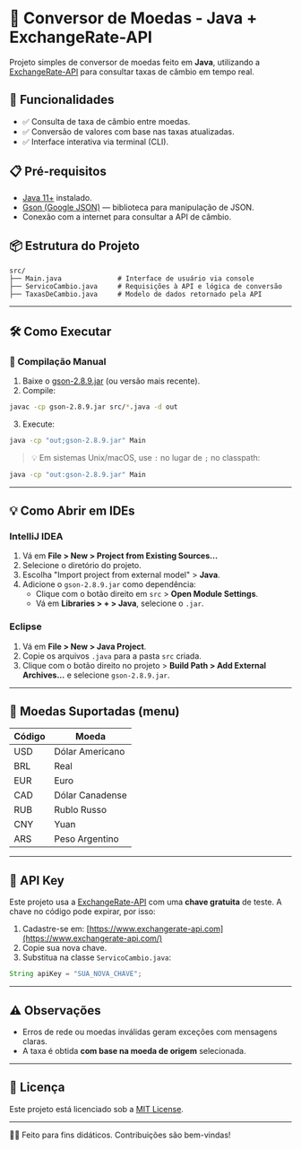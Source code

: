 
# 💱 Conversor de Moedas - Java + ExchangeRate-API

Projeto simples de conversor de moedas feito em **Java**, utilizando a [ExchangeRate-API](https://www.exchangerate-api.com/) para consultar taxas de câmbio em tempo real.

## 🚀 Funcionalidades

- ✅ Consulta de taxa de câmbio entre moedas.
- ✅ Conversão de valores com base nas taxas atualizadas.
- ✅ Interface interativa via terminal (CLI).

## 📋 Pré-requisitos

- [Java 11+](https://www.oracle.com/java/technologies/javase-jdk11-downloads.html) instalado.
- [Gson (Google JSON)](https://github.com/google/gson) — biblioteca para manipulação de JSON.
- Conexão com a internet para consultar a API de câmbio.

## 📦 Estrutura do Projeto

```
src/
├── Main.java              # Interface de usuário via console
├── ServicoCambio.java     # Requisições à API e lógica de conversão
├── TaxasDeCambio.java     # Modelo de dados retornado pela API
```

---

## 🛠️ Como Executar

### 🔧 Compilação Manual

1. Baixe o [gson-2.8.9.jar](https://repo1.maven.org/maven2/com/google/code/gson/gson/2.8.9/gson-2.8.9.jar) (ou versão mais recente).
2. Compile:

```bash
javac -cp gson-2.8.9.jar src/*.java -d out
```

3. Execute:

```bash
java -cp "out;gson-2.8.9.jar" Main
```

> 💡 Em sistemas Unix/macOS, use `:` no lugar de `;` no classpath:
```bash
java -cp "out:gson-2.8.9.jar" Main
```

---

## 💡 Como Abrir em IDEs

### IntelliJ IDEA

1. Vá em **File > New > Project from Existing Sources...**
2. Selecione o diretório do projeto.
3. Escolha "Import project from external model" > **Java**.
4. Adicione o `gson-2.8.9.jar` como dependência:
   - Clique com o botão direito em `src` > **Open Module Settings**.
   - Vá em **Libraries > + > Java**, selecione o `.jar`.

### Eclipse

1. Vá em **File > New > Java Project**.
2. Copie os arquivos `.java` para a pasta `src` criada.
3. Clique com o botão direito no projeto > **Build Path > Add External Archives...** e selecione `gson-2.8.9.jar`.

---

## 💱 Moedas Suportadas (menu)

| Código | Moeda           |
|--------|------------------|
| USD    | Dólar Americano  |
| BRL    | Real             |
| EUR    | Euro             |
| CAD    | Dólar Canadense  |
| RUB    | Rublo Russo      |
| CNY    | Yuan             |
| ARS    | Peso Argentino   |

---

## 🔑 API Key

Este projeto usa a [ExchangeRate-API](https://www.exchangerate-api.com/) com uma **chave gratuita** de teste. A chave no código pode expirar, por isso:

1. Cadastre-se em: [https://www.exchangerate-api.com](https://www.exchangerate-api.com/)
2. Copie sua nova chave.
3. Substitua na classe `ServicoCambio.java`:
```java
String apiKey = "SUA_NOVA_CHAVE";
```

---

## ⚠️ Observações

- Erros de rede ou moedas inválidas geram exceções com mensagens claras.
- A taxa é obtida **com base na moeda de origem** selecionada.

---

## 📄 Licença

Este projeto está licenciado sob a [MIT License](LICENSE).

---

👨‍💻 Feito para fins didáticos. Contribuições são bem-vindas!
